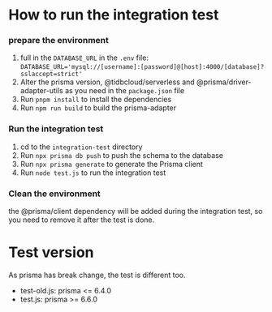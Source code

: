 # How to run the integration test

### prepare the environment
1. full in the `DATABASE_URL` in the `.env` file: `DATABASE_URL='mysql://[username]:[password]@[host]:4000/[database]?sslaccept=strict'`
2. Alter the prisma version, @tidbcloud/serverless and @prisma/driver-adapter-utils as you need in the `package.json` file
3. Run `pnpm install` to install the dependencies
4. Run `npm run build` to build the prisma-adapter

### Run the integration test

1. cd to the `integration-test` directory
2. Run `npx prisma db push` to push the schema to the database
3. Run `npx prisma generate` to generate the Prisma client
4. Run `node test.js` to run the integration test

### Clean the environment

the @prisma/client dependency will be added during the integration test, so you need to remove it after the test is done.

# Test version

As prisma has break change, the test is different too.
- test-old.js: prisma <= 6.4.0
- test.js: prisma >= 6.6.0